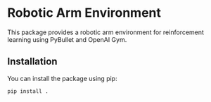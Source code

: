 # Robotic Arm Environment

This package provides a robotic arm environment for reinforcement learning using PyBullet and OpenAI Gym.

## Installation

You can install the package using pip:

```bash
pip install .